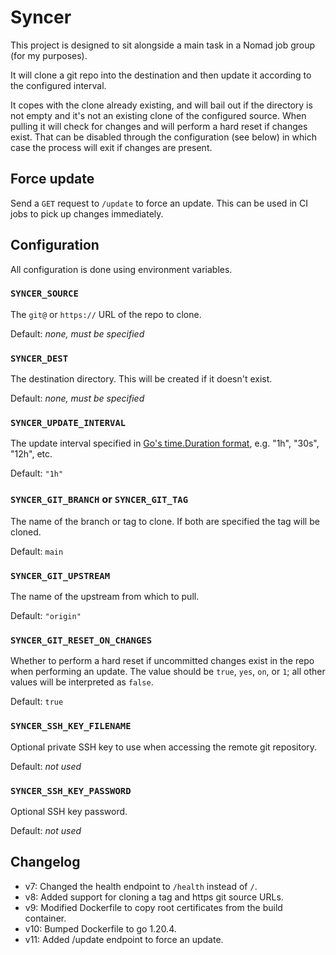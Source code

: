 # Syncer

This project is designed to sit alongside a main task in a Nomad job group (for my purposes).

It will clone a git repo into the destination and then update it according to the configured interval.

It copes with the clone already existing, and will bail out if the directory is not empty and it's not an existing clone
of the configured source. When pulling it will check for changes and will perform a hard reset if changes exist. That
can be disabled through the configuration (see below) in which case the process will exit if changes are present.

## Force update

Send a `GET` request to `/update` to force an update. This can be used in CI jobs to pick up changes immediately.

## Configuration

All configuration is done using environment variables.

### `SYNCER_SOURCE`

The `git@` or `https://` URL of the repo to clone.

Default: _none, must be specified_

### `SYNCER_DEST`

The destination directory. This will be created if it doesn't exist.

Default: _none, must be specified_

### `SYNCER_UPDATE_INTERVAL`

The update interval specified in [Go's time.Duration format](https://pkg.go.dev/time#ParseDuration), e.g. "1h", "30s", "12h", etc.

Default: `"1h"`

### `SYNCER_GIT_BRANCH` or `SYNCER_GIT_TAG`

The name of the branch or tag to clone. If both are specified the tag will be cloned.

Default: `main`

### `SYNCER_GIT_UPSTREAM`

The name of the upstream from which to pull.

Default: `"origin"`

### `SYNCER_GIT_RESET_ON_CHANGES`

Whether to perform a hard reset if uncommitted changes exist in the repo when performing an update. The value should be
`true`, `yes`, `on`, or `1`; all other values will be interpreted as `false`.

Default: `true`

### `SYNCER_SSH_KEY_FILENAME`

Optional private SSH key to use when accessing the remote git repository.

Default: _not used_

### `SYNCER_SSH_KEY_PASSWORD`

Optional SSH key password.

Default: _not used_

## Changelog

* v7: Changed the health endpoint to `/health` instead of `/`.
* v8: Added support for cloning a tag and https git source URLs.
* v9: Modified Dockerfile to copy root certificates from the build container.
* v10: Bumped Dockerfile to go 1.20.4.
* v11: Added /update endpoint to force an update.

